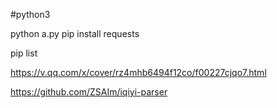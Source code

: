 #python3
 
 python a.py 
 pip install requests
 
 pip list
 
 
 
 
 
 https://v.qq.com/x/cover/rz4mhb6494f12co/f00227cjqo7.html
 
 https://github.com/ZSAIm/iqiyi-parser
 
 
